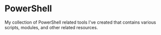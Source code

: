 # PowerShell
My collection of PowerShell related tools I've created that contains various scripts, modules, and other related resources. 
